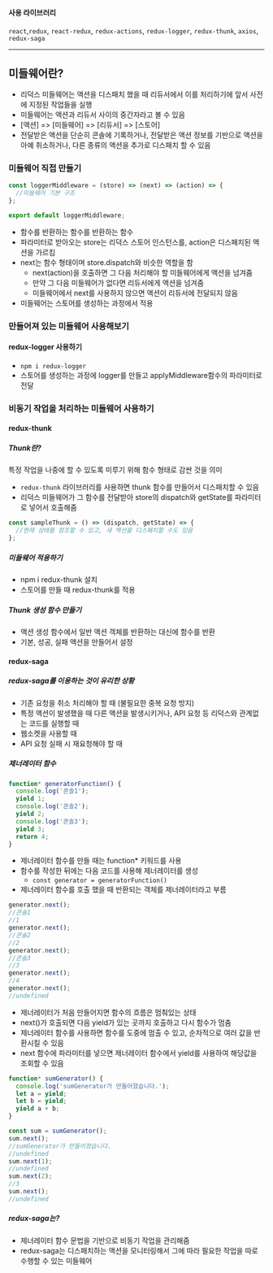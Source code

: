 #### 사용 라이브러리

`react`,`redux`, `react-redux`, `redux-actions`, `redux-logger`, `redux-thunk`, `axios`, `redux-saga`

---

## 미들웨어란?

- 리덕스 미들웨어는 액션을 디스패치 했을 때 리듀서에서 이를 처리하기에 앞서 사전에 지정된 작업들을 실행
- 미들웨어는 액션과 리듀서 사이의 중간자라고 볼 수 있음
- [액션] => [미들웨어] => [리듀서] => [스토어]
- 전달받은 액션을 단순히 콘솔에 기록하거나, 전달받은 액션 정보를 기반으로 액션을 아예 취소하거나, 다른 종류의 액션을 추가로 디스패치 할 수 있음

### 미들웨어 직접 만들기

```javascript
const loggerMiddleware = (store) => (next) => (action) => {
  //미들웨어 기본 구조
};

export default loggerMiddleware;
```

- 함수를 반환하는 함수를 반환하는 함수
- 파라미터로 받아오는 store는 리덕스 스토어 인스턴스를, action은 디스패치된 액션을 가르킴
- next는 함수 형태이며 store.dispatch와 비슷한 역할을 함
  - next(action)을 호출하면 그 다음 처리해야 할 미들웨어에게 액션을 넘겨줌
  - 만약 그 다음 미들웨어가 없다면 리듀서에게 액션을 넘겨줌
  - 미들웨어에서 next를 사용하지 않으면 액션이 리듀서에 전달되지 않음
- 미들웨어는 스토어를 생성하는 과정에서 적용

### 만들어져 있는 미들웨어 사용해보기

#### redux-logger 사용하기

- `npm i redux-logger`
- 스토어를 생성하는 과정에 logger를 만들고 applyMiddleware함수의 파라미터로 전달

### 비동기 작업을 처리하는 미들웨어 사용하기

#### redux-thunk

##### Thunk란?

특정 작업을 나중에 할 수 있도록 미루기 위해 함수 형태로 감싼 것을 의미

- `redux-thunk` 라이브러리를 사용하면 thunk 함수를 만들어서 디스패치할 수 있음
- 리덕스 미들웨어가 그 함수를 전달받아 store의 dispatch와 getState를 파라미터로 넣어서 호출해줌

```javascript
const sampleThunk = () => (dispatch, getState) => {
  //현재 상태를 참조할 수 있고, 새 액션을 디스패치할 수도 있음
};
```

##### 미들웨어 적용하기

- npm i redux-thunk 설치
- 스토어를 만들 때 redux-thunk를 적용

##### Thunk 생성 함수 만들기

- 액션 생성 함수에서 일반 액션 객체를 반환하는 대신에 함수를 반환
- 기본, 성공, 실패 액션을 만들어서 설정

#### redux-saga

##### redux-saga를 이용하는 것이 유리한 상황

- 기존 요청을 취소 처리해야 할 때 (불필요한 중복 요청 방지)
- 특정 액션이 발생했을 때 다른 액션을 발생시키거나, API 요청 등 리덕스와 관계없는 코드를 실행할 때
- 웹소켓을 사용할 때
- API 요청 실패 시 재요청해야 할 때

##### 제너레이터 함수

```javascript
function* generatorFunction() {
  console.log('콘솔1');
  yield 1;
  console.log('콘솔2');
  yield 2;
  console.log('콘솔3');
  yield 3;
  return 4;
}
```

- 제너레이터 함수를 만들 때는 function\* 키워드를 사용
- 함수를 작성한 뒤에는 다음 코드를 사용해 제너레이터를 생성
  - `const generator = generatorFunction()`
- 제너레이터 함수를 호출 했을 때 반환되는 객체를 제너레이터라고 부름

```javascript
generator.next();
//콘솔1
//1
generator.next();
//콘솔2
//2
generator.next();
//콘솔3
//3
generator.next();
//4
generator.next();
//undefined
```

- 제너레이터가 처음 만들어지면 함수의 흐름은 멈춰있는 상태
- next()가 호출되면 다음 yield가 있는 곳까지 호출하고 다시 함수가 멈춤
- 제너레이터 함수를 사용하면 함수를 도중에 멈출 수 있고, 순차적으로 여러 값을 반환시킬 수 있음
- next 함수에 파라미터를 넣으면 제너레이터 함수에서 yield를 사용하여 해당값을 조회할 수 있음

```javascript
function* sumGenerator() {
  console.log('sumGenerator가 만들어졌습니다.');
  let a = yield;
  let b = yield;
  yield a + b;
}

const sum = sumGenerator();
sum.next();
//sumGenerator가 만들어졌습니다.
//undefined
sum.next(1);
//undefined
sum.next(2);
//3
sum.next();
//undefined
```

##### redux-saga는?

- 제너레이터 함수 문법을 기반으로 비동기 작업을 관리해줌
- redux-saga는 디스패치하는 액션을 모니터링해서 그에 따라 필요한 작업을 따로 수행할 수 있는 미들웨어
